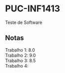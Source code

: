 # PUC-INF1413
Teste de Software

## Notas

Trabalho 1: 8.0  
Trabalho 2: 9.0  
Trabalho 3: 8.5  
Trabalho 4:  
